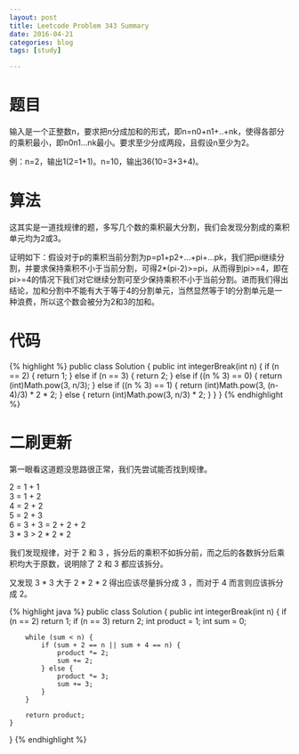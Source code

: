 ```yaml
---
layout: post
title: Leetcode Problem 343 Summary
date: 2016-04-21
categories: blog
tags: [study]

---
```


# 题目

输入是一个正整数n，要求把n分成加和的形式，即n=n0+n1+..+nk，使得各部分的乘积最小，即n0n1...nk最小。要求至少分成两段，且假设n至少为2。

例：n=2，输出1(2=1+1)。n=10，输出36(10=3+3+4)。

# 算法

这其实是一道找规律的题，多写几个数的乘积最大分割，我们会发现分割成的乘积单元均为2或3。

证明如下：假设对于p的乘积当前分割为p=p1+p2+...+pi+...pk，我们把pi继续分割，并要求保持乘积不小于当前分割，可得2*(pi-2)>=pi，从而得到pi>=4，即在pi>=4的情况下我们对它继续分割可至少保持乘积不小于当前分割。进而我们得出结论，加和分割中不能有大于等于4的分割单元，当然显然等于1的分割单元是一种浪费，所以这个数会被分为2和3的加和。

# 代码

{% highlight %}
public class Solution {
    public int integerBreak(int n) {
        if (n == 2) {
            return 1;
        } else if (n == 3) {
            return 2;
        } else if ((n % 3) == 0) {
            return (int)Math.pow(3, n/3);
        } else if ((n % 3) == 1) {
            return (int)Math.pow(3, (n-4)/3) * 2 * 2;
        } else {
            return (int)Math.pow(3, n/3) * 2;
        }
    }
}
{% endhighlight %}

# 二刷更新

第一眼看这道题没思路很正常，我们先尝试能否找到规律。

2 = 1 + 1  
3 = 1 + 2  
4 = 2 + 2  
5 = 2 + 3  
6 = 3 + 3 = 2 + 2 + 2  
3 * 3 > 2 * 2 * 2 

我们发现规律，对于 2 和 3 ，拆分后的乘积不如拆分前，而之后的各数拆分后乘积均大于原数，说明除了 2 和 3 都应该拆分。

又发现 3 * 3 大于 2 * 2 * 2 得出应该尽量拆分成 3 ，而对于 4 而言则应该拆分成 2。

{% highlight java %}
public class Solution {
    public int integerBreak(int n) {
        if (n == 2) return 1;
        if (n == 3) return 2;
        int product = 1;
        int sum = 0;
        
        while (sum < n) {
            if (sum + 2 == n || sum + 4 == n) {
                product *= 2;
                sum += 2;
            } else {
                product *= 3;
                sum += 3;
            }
        }
        
        return product;
    }
}
{% endhighlight %}